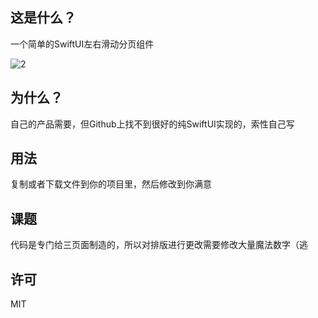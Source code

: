 ## 这是什么？

一个简单的SwiftUI左右滑动分页组件

![2](https://user-images.githubusercontent.com/61188273/76767034-49fced00-67dc-11ea-965c-23bcad651e93.gif)

## 为什么？

自己的产品需要，但Github上找不到很好的纯SwiftUI实现的，索性自己写

## 用法

复制或者下载文件到你的项目里，然后修改到你满意

## 课题

代码是专门给三页面制造的，所以对排版进行更改需要修改大量魔法数字（逃

## 许可

MIT
